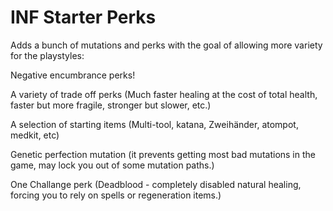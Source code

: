 # INF Starter Perks
Adds a bunch of mutations and perks with the goal of allowing more variety for the playstyles:

Negative encumbrance perks! 

A variety of trade off perks (Much faster healing at the cost of total health, faster but more fragile, stronger but slower, etc.) 

A selection of starting items (Multi-tool, katana, Zweihänder, atompot, medkit, etc) 

Genetic perfection mutation (it prevents getting most bad mutations in the game, may lock you out of some mutation paths.) 

One Challange perk (Deadblood - completely disabled natural healing, forcing you to rely on spells or regeneration items.) 
